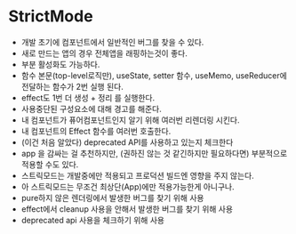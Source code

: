 # StrictMode
- 개발 초기에 컴포넌트에서 일반적인 버그를 찾을 수 있다.
- 새로 만드는 앱의 경우 전체앱을 래핑하는것이 좋다.
- 부분 활성화도 가능하다.
- 함수 본문(top-level로직만), useState, setter 함수, useMemo, useReducer에 전달하는 함수가 2번 실행 된다.
- effect도 1번 더 생성 + 정리 를 실행한다.
- 사용중단된 구성요소에 대해 경고를 해준다.
- 내 컴포넌트가 퓨어컴포넌트인지 알기 위해 여러번 리렌더링 시킨다.
- 내 컴포넌트의 Effect 함수를 여러번 호출한다.
- (이건 처음 알았다) deprecated API를 사용하고 있는지 체크한다 
- app 을 감싸는 걸 추천하지만, (권하진 않는 것 같긴하지만 필요하다면) 부분적으로 적용할 수도 있다.
- 스트릭모드는 개발중에만 적용되고 프로덕션 빌드엔 영향을 주지 않는다.
- 아 스트릭모드는 무조건 최상단(App)에만 적용가능한게 아니구나.
- pure하지 않은 렌더링에서 발생한 버그를 찾기 위해 사용 
- effect에서 cleanup 사용을 안해서 발생한 버그를 찾기 위해 사용 
- deprecated api 사용을 체크하기 위해 사용
